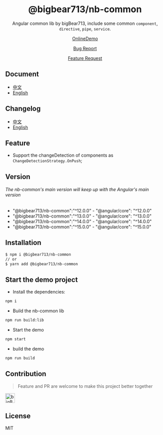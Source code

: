 <div align="center">

# @bigbear713/nb-common

Angular common lib by bigBear713, include some common `component`, `directive`, `pipe`, `service`.

[OnlineDemo](https://bigBear713.github.io/nb-common/)

[Bug Report](https://github.com/bigBear713/nb-common/issues)

[Feature Request](https://github.com/bigBear713/nb-common/issues)

</div>

## Document
- [中文](https://github.com/bigBear713/nb-common/blob/master/projects/nb-common/README.md "文档 - 中文")
- [English](https://github.com/bigBear713/nb-common/blob/master/projects/nb-common/README.EN.md "Document - English")

## Changelog
- [中文](https://github.com/bigBear713/nb-common/blob/master/CHANGELOG.md "更新日志 - 中文")
- [English](https://github.com/bigBear713/nb-common/blob/master/CHANGELOG.EN.md "Changelog - English")

## Feature
- Support the changeDetection of components as `ChangeDetectionStrategy.OnPush`;

## Version
###### The nb-common's main version will keep up with the Angular's main version
- "@bigbear713/nb-common":"^12.0.0" - "@angular/core": "^12.0.0"
- "@bigbear713/nb-common":"^13.0.0" - "@angular/core": "^13.0.0"
- "@bigbear713/nb-common":"^14.0.0" - "@angular/core": "^14.0.0"
- "@bigbear713/nb-common":"^15.0.0" - "@angular/core": "^15.0.0"

## Installation
```bash
$ npm i @bigbear713/nb-common
// or
$ yarn add @bigbear713/nb-common
```

## Start the demo project
- Install the dependencies:
```bash
npm i
```

- Build the nb-common lib
```bash
npm run build:lib
```

- Start the demo
```bash
npm start
```

- build the demo
```bash
npm run build
```

## Contribution
> Feature and PR are welcome to make this project better together

<a href="https://github.com/bigBear713" target="_blank"><img src="https://avatars.githubusercontent.com/u/12368900?v=4" alt="bigBear713" width="30px" height="30px"></a>

## License
MIT
